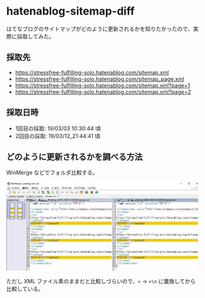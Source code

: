 # hatenablog-sitemap-diff
はてなブログのサイトマップがどのように更新されるかを知りたかったので、実際に採取してみた。

## 採取先
- https://stressfree-fulfilling-solo.hatenablog.com/sitemap.xml
- https://stressfree-fulfilling-solo.hatenablog.com/sitemap_page.xml
- https://stressfree-fulfilling-solo.hatenablog.com/sitemap.xml?page=1
- https://stressfree-fulfilling-solo.hatenablog.com/sitemap.xml?page=2

## 採取日時
- 1回目の採取: 19/03/03 10:30:44 頃
- 2回目の採取: 19/03/12_21:44:41 頃

## どのように更新されるかを調べる方法
WinMerge などでフォルダ比較する。

![using_wimerge.jpg](using_wimerge.jpg)

ただし XML ファイル素のままだと比較しづらいので、`>` → `>\n` に置換してから比較している。

